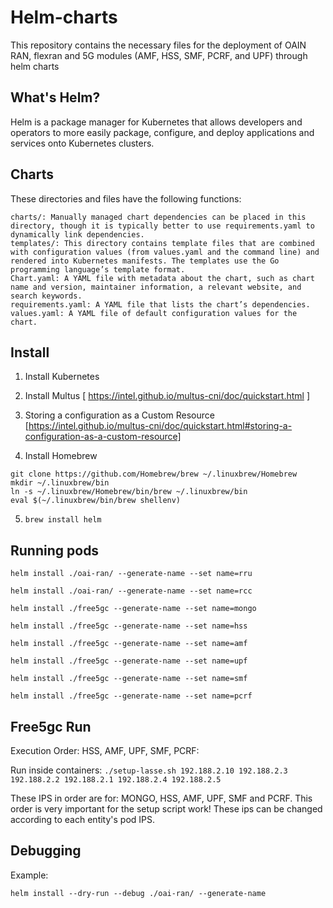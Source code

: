 # Helm-charts
This repository contains the necessary files for the deployment of OAIN RAN, flexran and 5G modules (AMF, HSS, SMF, PCRF, and UPF) through helm charts

## What's Helm?

Helm is a package manager for Kubernetes that allows developers and operators to more easily package, configure, and deploy applications and services onto Kubernetes clusters.

## Charts
These directories and files have the following functions:

    charts/: Manually managed chart dependencies can be placed in this directory, though it is typically better to use requirements.yaml to dynamically link dependencies.
    templates/: This directory contains template files that are combined with configuration values (from values.yaml and the command line) and rendered into Kubernetes manifests. The templates use the Go programming language’s template format.
    Chart.yaml: A YAML file with metadata about the chart, such as chart name and version, maintainer information, a relevant website, and search keywords.
    requirements.yaml: A YAML file that lists the chart’s dependencies.
    values.yaml: A YAML file of default configuration values for the chart.

## Install 
1. Install Kubernetes

2. Install Multus [ https://intel.github.io/multus-cni/doc/quickstart.html ]

3. Storing a configuration as a Custom Resource [https://intel.github.io/multus-cni/doc/quickstart.html#storing-a-configuration-as-a-custom-resource]

4. Install Homebrew
```
git clone https://github.com/Homebrew/brew ~/.linuxbrew/Homebrew
mkdir ~/.linuxbrew/bin
ln -s ~/.linuxbrew/Homebrew/bin/brew ~/.linuxbrew/bin
eval $(~/.linuxbrew/bin/brew shellenv)
```

5. ``brew install helm``


## Running pods

``helm install ./oai-ran/ --generate-name --set name=rru``

``helm install ./oai-ran/ --generate-name --set name=rcc``

``helm install ./free5gc --generate-name --set name=mongo``

``helm install ./free5gc --generate-name --set name=hss``

``helm install ./free5gc --generate-name --set name=amf``

``helm install ./free5gc --generate-name --set name=upf``

``helm install ./free5gc --generate-name --set name=smf``

``helm install ./free5gc --generate-name --set name=pcrf``


## Free5gc Run 

Execution Order: HSS, AMF, UPF, SMF, PCRF: 

Run inside containers:
``./setup-lasse.sh 192.188.2.10 192.188.2.3 192.188.2.2 192.188.2.1 192.188.2.4 192.188.2.5``

These IPS in order are for: MONGO, HSS, AMF, UPF, SMF and PCRF. This order is very important for the setup script work! These ips can be changed according to each entity's pod IPS.


## Debugging
Example:

``helm install --dry-run --debug ./oai-ran/ --generate-name``



